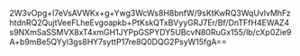 2W3vOpg+I7eVsAVWKx+g+Ywg3WcWs8H8bnfW/9sKtKwRQ3WqUvlvMhFzhtdnRQ2QujtVeeFLheEvgoapkb+PtKskQTxBVyyGRJ7Er/Bf/DnTFfH4EWAZ4s9NXmSaSSMVX8xT4xmGH1JYPpGSPYDY5UBcvN80RuGx155/lb/cXp0Zie9A+b9mBe5QYyl3gs8HY7syttP17re8Q0DQG2PsyW15fgA==
